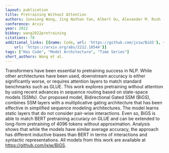 ```yaml
---
layout: publication
title: Pretraining Without Attention
authors: Junxiong Wang, Jing Nathan Yan, Albert Gu, Alexander M. Rush
conference: Arxiv
year: 2022
bibkey: wang2022pretraining
citations: 78
additional_links: [{name: Code, url: 'https://github.com/jxiw/BiGS'}, {name: Paper,
    url: 'https://arxiv.org/abs/2212.10544'}]
tags: ["Has Code", "Model Architecture", "Time Series"]
short_authors: Wang et al.
---
```

Transformers have been essential to pretraining success in NLP. While other
architectures have been used, downstream accuracy is either significantly
worse, or requires attention layers to match standard benchmarks such as GLUE.
This work explores pretraining without attention by using recent advances in
sequence routing based on state-space models (SSMs). Our proposed model,
Bidirectional Gated SSM (BiGS), combines SSM layers with a multiplicative
gating architecture that has been effective in simplified sequence modeling
architectures. The model learns static layers that do not consider pair-wise
interactions. Even so, BiGS is able to match BERT pretraining accuracy on GLUE
and can be extended to long-form pretraining of 4096 tokens without
approximation. Analysis shows that while the models have similar average
accuracy, the approach has different inductive biases than BERT in terms of
interactions and syntactic representations. All models from this work are
available at https://github.com/jxiw/BiGS.
